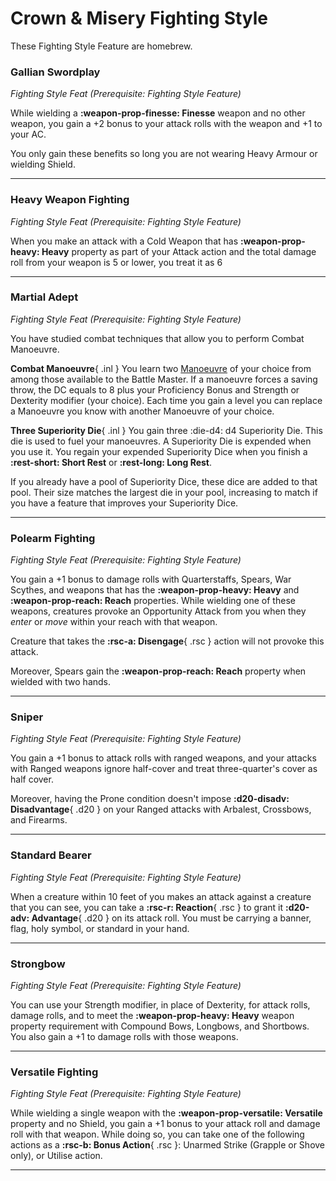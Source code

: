 # Crown & Misery Fighting Style

These Fighting Style Feature are homebrew.

### Gallian Swordplay

*Fighting Style Feat (Prerequisite: Fighting Style Feature)*

While wielding a **:weapon-prop-finesse: Finesse** weapon and no other weapon, you gain a +2 bonus to your attack rolls with the weapon and +1 to your AC. 

You only gain these benefits so long you are not wearing Heavy Armour or wielding Shield.

---

### Heavy Weapon Fighting

*Fighting Style Feat (Prerequisite: Fighting Style Feature)*  

When you make an attack with a Cold Weapon that has **:weapon-prop-heavy: Heavy** property as part of your Attack action and the total damage roll from your weapon is 5 or lower, you treat it as 6

---

### Martial Adept

*Fighting Style Feat (Prerequisite: Fighting Style Feature)*

You have studied combat techniques that allow you to perform Combat Manoeuvre.

**Combat Manoeuvre**{ .inl } You learn two [Manoeuvre](../../class-options/fighter-manoeuvre.md) of your choice from among those available to the Battle Master. If a manoeuvre forces a saving throw, the DC equals to 8 plus your Proficiency Bonus and Strength or Dexterity modifier (your choice). Each time you gain a level you can replace a Manoeuvre you know with another Manoeuvre of your choice.

**Three Superiority Die**{ .inl } You gain three :die-d4: d4 Superiority Die. This die is used to fuel your manoeuvres. A Superiority Die is expended when you use it. You regain your expended Superiority Dice when you finish a **:rest-short: Short Rest** or **:rest-long: Long Rest**.

If you already have a pool of Superiority Dice, these dice are added to that pool. Their size matches the largest die in your pool, increasing to match if you have a feature that improves your Superiority Dice.

<!--

---

### Signature Weapon

*Fighting Style Feat (Prerequisite: Fighting Style Feature)*

You specialise one weapon rather than many. Choose one Weapon that you are Proficient with to be your Signature Weapon. When you make an attack with that type of weapon, you gain the following benefit, you can change your Signature Weapon when you gain a level.

**Damage Die Increase**{ .inl } The weapon's damage die that is in the Original Damage Die column changes to the die in the Signature Damage Die column.

**Improved Attack Roll**{ .inl } When you make a weapon attack with the weapon, you can treat a roll equal to your Proficiency Bonus or lower on the d20 as your Proficiency Bonus.

**Mastery Property**{ .inl } You can use the weapon Mastery property even if you don't have the class feature to do so. If you have a class feature that allows you to use it, the weapon can benefit from one extra eligible Mastery properties of your choice. (e.g, a Longsword can have both the Vex and Flex property)

##### Signature Weapon Die

<div class="grid" markdown>

| Orginal Damage Die | Signature Damage Die |
|:-:|:-:|
| 1 | 1d4 |
| 1d4 | 1d6 |
| 1d6 | 1d8 |

| Orginal Damage Die | Signature Damage Die |
|:-:|:-:|
| 2d4 / 1d8 | 1d10 |
| 1d10 | 1d12 |
| 2d6 / 1d12 | 2d6 + 1 |

</div>

-->

---

### Polearm Fighting

*Fighting Style Feat (Prerequisite: Fighting Style Feature)*

You gain a +1 bonus to damage rolls with Quarterstaffs, Spears, War Scythes, and weapons that has the **:weapon-prop-heavy: Heavy** and **:weapon-prop-reach: Reach** properties. While wielding one of these weapons, creatures provoke an Opportunity Attack from you when they *enter* or *move* within your reach with that weapon. 

Creature that takes the **:rsc-a: Disengage**{ .rsc } action will not provoke this attack.

Moreover, Spears gain the **:weapon-prop-reach: Reach** property when wielded with two hands.

---

### Sniper

*Fighting Style Feat (Prerequisite: Fighting Style Feature)*  

You gain a +1 bonus to attack rolls with ranged weapons, and your attacks with Ranged weapons ignore half-cover and treat three-quarter's cover as half cover.

Moreover, having the Prone condition doesn't impose **:d20-disadv: Disadvantage**{ .d20 } on your Ranged attacks with Arbalest, Crossbows, and Firearms.

---

### Standard Bearer

*Fighting Style Feat (Prerequisite: Fighting Style Feature)*

When a creature within 10 feet of you makes an attack against a creature that you can see, you can take a **:rsc-r: Reaction**{ .rsc } to grant it **:d20-adv: Advantage**{ .d20 } on its attack roll. You must be carrying a banner, flag, holy symbol, or standard in your hand.

---

### Strongbow

*Fighting Style Feat (Prerequisite: Fighting Style Feature)*

You can use your Strength modifier, in place of Dexterity, for attack rolls, damage rolls, and to meet the **:weapon-prop-heavy: Heavy** weapon property requirement with Compound Bows, Longbows, and Shortbows. You also gain a +1 to damage rolls with those weapons.

---

### Versatile Fighting

*Fighting Style Feat (Prerequisite: Fighting Style Feature)*

While wielding a single weapon with the **:weapon-prop-versatile: Versatile** property and no Shield, you gain a +1 bonus to your attack roll and damage roll with that weapon. While doing so, you can take one of the following actions as a **:rsc-b: Bonus Action**{ .rsc }: Unarmed Strike (Grapple or Shove only), or Utilise action.

---